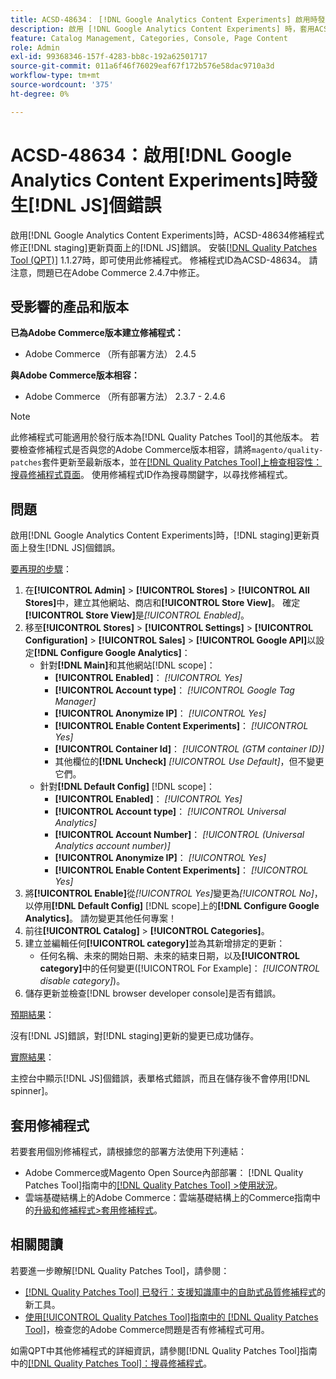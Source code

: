 ```yaml
---
title: ACSD-48634： [!DNL Google Analytics Content Experiments] 啟用時發生 [!DNL JS] 錯誤
description: 啟用 [!DNL Google Analytics Content Experiments] 時，套用ACSD-48634修補程式來修正 [!DNL staging] 更新頁面上的 [!DNL JS] 錯誤。
feature: Catalog Management, Categories, Console, Page Content
role: Admin
exl-id: 99368346-157f-4283-bb8c-192a62501717
source-git-commit: 011a6f46f76029eaf67f172b576e58dac9710a3d
workflow-type: tm+mt
source-wordcount: '375'
ht-degree: 0%

---
```


# ACSD-48634：啟用[!DNL Google Analytics Content Experiments]時發生[!DNL JS]個錯誤

啟用[!DNL Google Analytics Content Experiments]時，ACSD-48634修補程式修正[!DNL staging]更新頁面上的[!DNL JS]錯誤。 安裝[[!DNL Quality Patches Tool (QPT)]](https://experienceleague.adobe.com/zh-hant/docs/commerce-operations/tools/quality-patches-tool/quality-patches-tool-to-self-serve-quality-patches) 1.1.27時，即可使用此修補程式。 修補程式ID為ACSD-48634。 請注意，問題已在Adobe Commerce 2.4.7中修正。

## 受影響的產品和版本

**已為Adobe Commerce版本建立修補程式：**

* Adobe Commerce （所有部署方法） 2.4.5

**與Adobe Commerce版本相容：**

* Adobe Commerce （所有部署方法） 2.3.7 - 2.4.6

>[!NOTE]
>
>此修補程式可能適用於發行版本為[!DNL Quality Patches Tool]的其他版本。 若要檢查修補程式是否與您的Adobe Commerce版本相容，請將`magento/quality-patches`套件更新至最新版本，並在[[!DNL Quality Patches Tool]上檢查相容性：搜尋修補程式頁面](https://experienceleague.adobe.com/tools/commerce-quality-patches/index.html?lang=zh-Hant)。 使用修補程式ID作為搜尋關鍵字，以尋找修補程式。

## 問題

啟用[!DNL Google Analytics Content Experiments]時，[!DNL staging]更新頁面上發生[!DNL JS]個錯誤。

<u>要再現的步驟</u>：

1. 在&#x200B;**[!UICONTROL Admin]** > **[!UICONTROL Stores]** > **[!UICONTROL All Stores]**&#x200B;中，建立其他網站、商店和&#x200B;**[!UICONTROL Store View]**。 確定&#x200B;**[!UICONTROL Store View]**&#x200B;是&#x200B;*[!UICONTROL Enabled]*。
1. 移至&#x200B;**[!UICONTROL Stores]** > **[!UICONTROL Settings]** > **[!UICONTROL Configuration]** > **[!UICONTROL Sales]** > **[!UICONTROL Google API]**&#x200B;以設定&#x200B;**[!DNL Configure Google Analytics]**：
   * 針對&#x200B;**[!DNL Main]**&#x200B;和其他網站[!DNL scope]：
      * **[!UICONTROL Enabled]**： *[!UICONTROL Yes]*
      * **[!UICONTROL Account type]**： *[!UICONTROL Google Tag Manager]*
      * **[!UICONTROL Anonymize IP]**： *[!UICONTROL Yes]*
      * **[!UICONTROL Enable Content Experiments]**： *[!UICONTROL Yes]*
      * **[!UICONTROL Container Id]**： *[!UICONTROL (GTM container ID)]*
      * 其他欄位的&#x200B;**[!DNL Uncheck]** *[!UICONTROL Use Default]*，但不變更它們。
   * 針對&#x200B;**[!DNL Default Config]** [!DNL scope]：
      * **[!UICONTROL Enabled]**： *[!UICONTROL Yes]*
      * **[!UICONTROL Account type]**： *[!UICONTROL Universal Analytics]*
      * **[!UICONTROL Account Number]**： *[!UICONTROL (Universal Analytics account number)]*
      * **[!UICONTROL Anonymize IP]**： *[!UICONTROL Yes]*
      * **[!UICONTROL Enable Content Experiments]**： *[!UICONTROL Yes]*
1. 將&#x200B;**[!UICONTROL Enable]**&#x200B;從&#x200B;*[!UICONTROL Yes]*&#x200B;變更為&#x200B;*[!UICONTROL No]*，以停用&#x200B;**[!DNL Default Config]** [!DNL scope]上的&#x200B;**[!DNL Configure Google Analytics]**。 請勿變更其他任何專案！
1. 前往&#x200B;**[!UICONTROL Catalog]** > **[!UICONTROL Categories]**。
1. 建立並編輯任何&#x200B;**[!UICONTROL category]**&#x200B;並為其新增排定的更新：
   * 任何名稱、未來的開始日期、未來的結束日期，以及&#x200B;**[!UICONTROL category]**&#x200B;中的任何變更([!UICONTROL For Example]： *[!UICONTROL disable category]*)。
1. 儲存更新並檢查[!DNL browser developer console]是否有錯誤。

<u>預期結果</u>：

沒有[!DNL JS]錯誤，對[!DNL staging]更新的變更已成功儲存。

<u>實際結果</u>：

主控台中顯示[!DNL JS]個錯誤，表單格式錯誤，而且在儲存後不會停用[!DNL spinner]。

## 套用修補程式

若要套用個別修補程式，請根據您的部署方法使用下列連結：

* Adobe Commerce或Magento Open Source內部部署： [!DNL Quality Patches Tool]指南中的[[!DNL Quality Patches Tool] >使用狀況](/help/tools/quality-patches-tool/usage.md)。
* 雲端基礎結構上的Adobe Commerce：雲端基礎結構上的Commerce指南中的[升級和修補程式>套用修補程式](https://experienceleague.adobe.com/docs/commerce-cloud-service/user-guide/develop/upgrade/apply-patches.html?lang=zh-Hant)。

## 相關閱讀

若要進一步瞭解[!DNL Quality Patches Tool]，請參閱：

* [[!DNL Quality Patches Tool] 已發行：支援知識庫中的自助式品質修補程式](https://experienceleague.adobe.com/zh-hant/docs/commerce-operations/tools/quality-patches-tool/quality-patches-tool-to-self-serve-quality-patches)的新工具。
* [使用[!UICONTROL Quality Patches Tool]指南中的 [!DNL Quality Patches Tool]](/help/tools/quality-patches-tool/patches-available-in-qpt/check-patch-for-magento-issue-with-magento-quality-patches.md)，檢查您的Adobe Commerce問題是否有修補程式可用。


如需QPT中其他修補程式的詳細資訊，請參閱[!DNL Quality Patches Tool]指南中的[[!DNL Quality Patches Tool]：搜尋修補程式](https://experienceleague.adobe.com/tools/commerce-quality-patches/index.html?lang=zh-Hant)。
